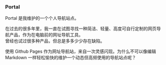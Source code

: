 ### Portal
Portal 是我维护的一个个人导航站点。  

在过去的很多年里，我一直在试图寻找一种简洁、轻量、高度可自行定制的网页导航产品，作为在电脑前的网址导航工具。  
曾经也试过很多种产品，但总是多多少少存在缺陷。  

使用 Github Pages 作为网址导航站，来自一次灵感闪现。为什么不可以像编辑 Markdown 一样轻松愉快的维护一个动态但高频使用的导航站点呢？
